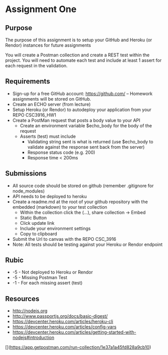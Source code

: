 # Assignment One
## Purpose
The purpose of this assignment is to setup your GitHub and Heroku (or Rendor) instances for future assignments

You will create a Postman collection and create a REST test within the project. You will need to automate each test and include at least 1 assert for each request in the validation.

## Requirements
- Sign-up for a free GitHub account: https://github.com/ – Homework assignments will be stored on GitHub.
- Create an ECHO server (from lecture) 
- Setup Heroku (or Rendor) to autodeploy your application from your REPO CSC3916_HW1
- Create a PostMan request that posts a body value to your API 
    - Create an environment variable $echo_body for the body of the request
    - Asserts (test) must include
        - Validating string sent is what is returned  (use $echo_body to validate against the response sent back from the server)
        - Response status code (e.g. 200)
        - Response time < 200ms

## Submissions
- All source code should be stored on github (remember .gitignore for node_modules)
- API needs to be deployed to heroku
- Create a readme.md at the root of your github repository with the embedded (markdown) to your test collection
    - Within the collection click the (…), share collection -> Embed
    - Static Button
    - Click update link
    - Include your environment settings
    - Copy to clipboard 
- Submit the Url to canvas with the REPO CSC_3916
- Note: All tests should be testing against your Heroku or Rendor endpoint

## Rubic
- -5 - Not deployed to Heroku or Rendor
- -5 - Missing Postman Test
- -1 - For each missing assert (test)

## Resources
- http://nodejs.org
- http://www.passportjs.org/docs/basic-digest/
- https://devcenter.heroku.com/articles/heroku-cli 
- https://devcenter.heroku.com/articles/config-vars 
- https://devcenter.heroku.com/articles/getting-started-with-nodejs#introduction

[![[<img src="https://run.pstmn.io/button.svg" alt="Run In Postman" style="width: 128px; height: 32px;">](https://app.getpostman.com/run-collection/32620025-d830b2ae-fb85-4726-a4e2-e66a9aecce2e?action=collection%2Ffork&source=rip_markdown&collection-url=entityId%3D32620025-d830b2ae-fb85-4726-a4e2-e66a9aecce2e%26entityType%3Dcollection%26workspaceId%3Dcf8ea5d6-4092-45d2-aa80-162d7fdbcca1#?env%5BAn-HW1%5D=W3sia2V5IjoiZWNob19ib2R5IiwidmFsdWUiOiJIZWxsbyBXb3JsZCIsImVuYWJsZWQiOnRydWUsInR5cGUiOiJkZWZhdWx0Iiwic2Vzc2lvblZhbHVlIjoiSGVsbG8gV29ybGQiLCJzZXNzaW9uSW5kZXgiOjB9XQ==)](https://run.pstmn.io/button.svg)](https://app.getpostman.com/run-collection/1e37a1a45fd828a9cb10)
